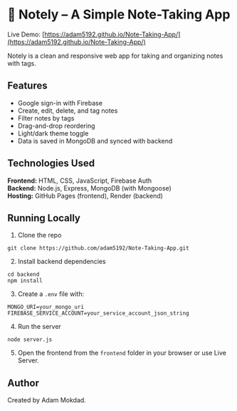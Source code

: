 # 📝 Notely – A Simple Note-Taking App

Live Demo: [https://adam5192.github.io/Note-Taking-App/](https://adam5192.github.io/Note-Taking-App/)

Notely is a clean and responsive web app for taking and organizing notes with tags.

## Features

- Google sign-in with Firebase
- Create, edit, delete, and tag notes
- Filter notes by tags
- Drag-and-drop reordering
- Light/dark theme toggle
- Data is saved in MongoDB and synced with backend

## Technologies Used

**Frontend:** HTML, CSS, JavaScript, Firebase Auth  
**Backend:** Node.js, Express, MongoDB (with Mongoose)  
**Hosting:** GitHub Pages (frontend), Render (backend)

## Running Locally

1. Clone the repo

```
git clone https://github.com/adam5192/Note-Taking-App.git
```

2. Install backend dependencies

```
cd backend
npm install
```

3. Create a `.env` file with:

```
MONGO_URI=your_mongo_uri
FIREBASE_SERVICE_ACCOUNT=your_service_account_json_string
```

4. Run the server

```
node server.js
```

5. Open the frontend from the `frontend` folder in your browser or use Live Server.

## Author

Created by Adam Mokdad.
